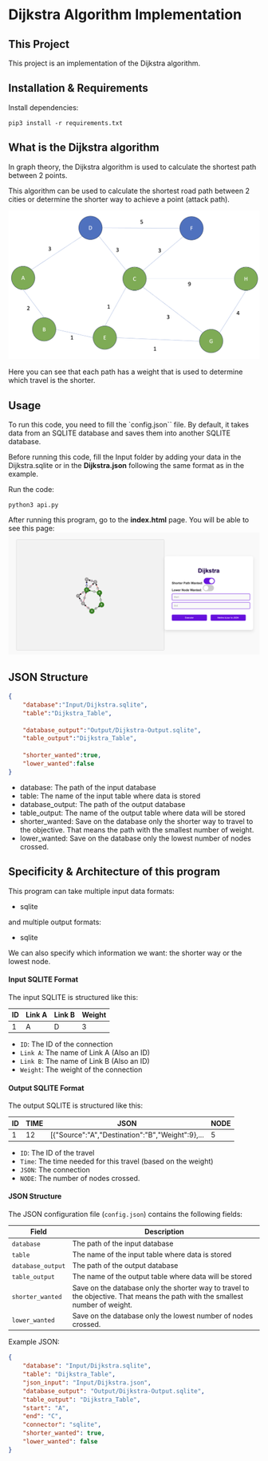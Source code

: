 # Dijkstra Algorithm Implementation

## This Project
This project is an implementation of the Dijkstra algorithm.

## Installation & Requirements
Install dependencies: 
```shell
pip3 install -r requirements.txt
```


## What is the Dijkstra algorithm
In graph theory, the Dijkstra algorithm is used to calculate the shortest path between 2 points.

This algorithm can be used to calculate the shortest road path between 2 cities or determine the shorter way to achieve a point (attack path).

![img](/img/dijkstra_schema.png)

Here you can see that each path has a weight that is used to determine which travel is the shorter.

## Usage
To run this code, you need to fill the `config.json`` file. By default, it takes data from an SQLITE database and saves them into another SQLITE database.

Before running this code, fill the Input folder by adding your data in the Dijkstra.sqlite or in the **Dijkstra.json** following the same format as in the example.

Run the code:
```shell
python3 api.py
```

After running this program, go to the **index.html** page. You will be able to see this page:
![img](/img/web_img1.png)


## JSON Structure
```json
{
    "database":"Input/Dijkstra.sqlite",
    "table":"Dijkstra_Table",

    "database_output":"Output/Dijkstra-Output.sqlite",
    "table_output":"Dijkstra_Table",

    "shorter_wanted":true,
    "lower_wanted":false
}
```
- database: The path of the input database
- table: The name of the input table where data is stored
- database_output: The path of the output database
- table_output: The name of the output table where data will be stored
- shorter_wanted: Save on the database only the shorter way to travel to the objective. That means the path with the smallest number of weight.
- lower_wanted: Save on the database only the lowest number of nodes crossed.



## Specificity & Architecture of this program

This program can take multiple input data formats:
- sqlite

and multiple output formats:
- sqlite

We can also specify which information we want: the shorter way or the lowest node.

#### Input SQLITE Format

The input SQLITE is structured like this:

| ID | Link A | Link B | Weight |
|----|--------|--------|--------|
| 1  | A      | D      | 3      |

- `ID`: The ID of the connection
- `Link A`: The name of Link A (Also an ID)
- `Link B`: The name of Link B (Also an ID)
- `Weight`: The weight of the connection

#### Output SQLITE Format

The output SQLITE is structured like this:

| ID | TIME | JSON                                              | NODE |
|----|------|---------------------------------------------------|------|
| 1  | 12   | [{"Source":"A","Destination":"B","Weight":9},... | 5    |

- `ID`: The ID of the travel
- `Time`: The time needed for this travel (based on the weight)
- `JSON`: The connection
- `NODE`: The number of nodes crossed.

#### JSON Structure

The JSON configuration file (`config.json`) contains the following fields:

| Field           | Description                                                  |
| --------------- | ------------------------------------------------------------ |
| `database`      | The path of the input database                               |
| `table`         | The name of the input table where data is stored            |
| `database_output` | The path of the output database                              |
| `table_output`  | The name of the output table where data will be stored       |
| `shorter_wanted`| Save on the database only the shorter way to travel to the objective. That means the path with the smallest number of weight. |
| `lower_wanted`  | Save on the database only the lowest number of nodes crossed.|

Example JSON:
```json
{
    "database": "Input/Dijkstra.sqlite",
    "table": "Dijkstra_Table",
    "json_input": "Input/Dijkstra.json",
    "database_output": "Output/Dijkstra-Output.sqlite",
    "table_output": "Dijkstra_Table",
    "start": "A",
    "end": "C",
    "connector": "sqlite",
    "shorter_wanted": true,
    "lower_wanted": false
}
```



